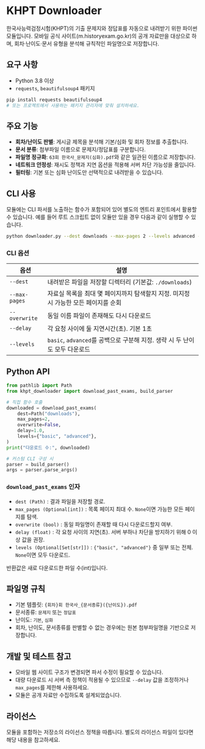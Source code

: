 # KHPT Downloader

한국사능력검정시험(KHPT)의 기출 문제지와 정답표를 자동으로 내려받기 위한 파이썬 모듈입니다. 모바일 공식 사이트(m.historyexam.go.kr)의 공개 자료만을 대상으로 하며, 회차·난이도·문서 유형을 분석해 규칙적인 파일명으로 저장합니다.

## 요구 사항

- Python 3.8 이상
- `requests`, `beautifulsoup4` 패키지

```bash
pip install requests beautifulsoup4
# 또는 프로젝트에서 사용하는 패키지 관리자에 맞춰 설치하세요.
```

## 주요 기능

- **회차/난이도 판별**: 게시글 제목을 분석해 기본/심화 및 회차 정보를 추출합니다.
- **문서 분류**: 첨부파일 이름으로 문제지/정답표를 구분합니다.
- **파일명 정규화**: `63회 한국사_문제지(심화).pdf`와 같은 일관된 이름으로 저장합니다.
- **네트워크 안정성**: 재시도 정책과 지연 옵션을 적용해 서버 차단 가능성을 줄입니다.
- **필터링**: 기본 또는 심화 난이도만 선택적으로 내려받을 수 있습니다.

## CLI 사용

모듈에는 CLI 파서를 노출하는 함수가 포함되어 있어 별도의 엔트리 포인트에서 활용할 수 있습니다. 예를 들어 루트 스크립트 없이 모듈만 있을 경우 다음과 같이 실행할 수 있습니다.

```bash
python downloader.py --dest downloads --max-pages 2 --levels advanced --delay 1.5
```

### CLI 옵션

| 옵션 | 설명 |
| --- | --- |
| `--dest` | 내려받은 파일을 저장할 디렉터리 (기본값: `./downloads`) |
| `--max-pages` | 자료실 목록을 최대 몇 페이지까지 탐색할지 지정. 미지정 시 가능한 모든 페이지를 순회 |
| `--overwrite` | 동일 이름 파일이 존재해도 다시 다운로드 |
| `--delay` | 각 요청 사이에 둘 지연시간(초). 기본 1초 |
| `--levels` | `basic`, `advanced`를 공백으로 구분해 지정. 생략 시 두 난이도 모두 다운로드 |


## Python API

```python
from pathlib import Path
from khpt_downloader import download_past_exams, build_parser

# 직접 함수 호출
downloaded = download_past_exams(
    dest=Path("downloads"),
    max_pages=2,
    overwrite=False,
    delay=1.0,
    levels={"basic", "advanced"},
)
print("다운로드 수:", downloaded)

# 커스텀 CLI 구성 시
parser = build_parser()
args = parser.parse_args()
```

### `download_past_exams` 인자

- `dest (Path)` : 결과 파일을 저장할 경로.
- `max_pages (Optional[int])` : 목록 페이지 최대 수. `None`이면 가능한 모든 페이지를 탐색.
- `overwrite (bool)` : 동일 파일명이 존재할 때 다시 다운로드할지 여부.
- `delay (float)` : 각 요청 사이의 지연(초). 서버 부하나 차단을 방지하기 위해 0 이상 값을 권장.
- `levels (Optional[Set[str]])` : `{"basic", "advanced"}` 중 일부 또는 전체. `None`이면 모두 다운로드.

반환값은 새로 다운로드한 파일 수(int)입니다.


## 파일명 규칙

- 기본 템플릿: `{회차}회 한국사_{문서종류}({난이도}).pdf`
- 문서종류: `문제지` 또는 `정답표`
- 난이도: `기본`, `심화`
- 회차, 난이도, 문서종류를 판별할 수 없는 경우에는 원본 첨부파일명을 기반으로 저장합니다.


## 개발 및 테스트 참고

- 모바일 웹 사이트 구조가 변경되면 파서 수정이 필요할 수 있습니다.
- 대량 다운로드 시 서버 측 정책이 적용될 수 있으므로 `--delay` 값을 조정하거나 `max_pages`를 제한해 사용하세요.
- 모듈은 공개 자료만 수집하도록 설계되었습니다.


## 라이선스

모듈을 포함하는 저장소의 라이선스 정책을 따릅니다. 별도의 라이선스 파일이 있다면 해당 내용을 참고하세요.
